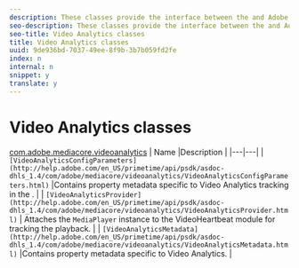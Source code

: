 ```yaml
---
description: These classes provide the interface between the and Adobe Video Analytics.
seo-description: These classes provide the interface between the and Adobe Video Analytics.
seo-title: Video Analytics classes
title: Video Analytics classes
uuid: 9de936bd-7037-49ee-8f9b-3b7b059fd2fe
index: n
internal: n
snippet: y
translate: y
---
```


# Video Analytics classes


[com.adobe.mediacore.videoanalytics](http://help.adobe.com/en_US/primetime/api/psdk/asdoc-dhls_1.4/com/adobe/mediacore/videoanalytics/package-detail.html)
| Name |Description |
|---|---|
| `[VideoAnalyticsConfigParameters](http://help.adobe.com/en_US/primetime/api/psdk/asdoc-dhls_1.4/com/adobe/mediacore/videoanalytics/VideoAnalyticsConfigParameters.html)`  |Contains property metadata specific to Video Analytics tracking in the  <!-- PH element: phrases/primetime-sdk-name --> . |
| `[VideoAnalyticsProvider](http://help.adobe.com/en_US/primetime/api/psdk/asdoc-dhls_1.4/com/adobe/mediacore/videoanalytics/VideoAnalyticsProvider.html)`  | Attaches the `MediaPlayer` instance to the VideoHeartbeat module for tracking the playback. |
| `[VideoAnalyticsMetadata](http://help.adobe.com/en_US/primetime/api/psdk/asdoc-dhls_1.4/com/adobe/mediacore/videoanalytics/VideoAnalyticsMetadata.html)`  |Contains property metadata specific to Video Analytics. |

